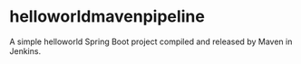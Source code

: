 # helloworldmavenpipeline

A simple helloworld Spring Boot project compiled and released by Maven in Jenkins.  

